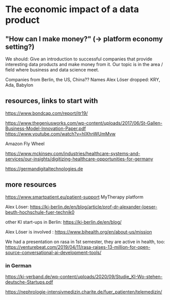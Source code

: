 # The economic impact of a data product
## "How can I make money?" (-> platform economy setting?)
We should: Give an introduction to successful companies that provide interesting data products and make money from it.
Our topic is in the area / field where business and data science meet.

Companies from Berlin, the US, China??
Names Alex Löser dropped: KRY, Ada, Babylon

## resources, links to start with

https://www.bondcap.com/report/itr19/ 

https://www.thegeniusworks.com/wp-content/uploads/2017/06/St-Gallen-Business-Model-Innovation-Paper.pdf  
https://www.youtube.com/watch?v=hIXhnWUmMvw 

Amazon Fly Wheel 

https://www.mckinsey.com/industries/healthcare-systems-and-services/our-insights/digitizing-healthcare-opportunities-for-germany

https://germandigitaltechnologies.de

## more resources

https://www.smartpatient.eu/patient-support MyTherapy platform

Alex Löser: https://ki-berlin.de/en/blog/article/prof-dr-alexander-loeser-beuth-hochschule-fuer-technik0

other KI start-ups in Berlin: https://ki-berlin.de/en/blog/

Alex Löser is involved : https://www.bihealth.org/en/about-us/mission

We had a presentation on rasa in 1st semester, they are active in health, too: https://venturebeat.com/2019/04/11/rasa-raises-13-million-for-open-source-conversational-ai-development-tools/

### in German
https://ki-verband.de/wp-content/uploads/2020/09/Studie_KI-Wo-stehen-deutsche-Startups.pdf

https://nephrologie-intensivmedizin.charite.de/fuer_patienten/telemedizin/ 


